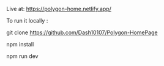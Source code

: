 Live at: https://polygon-home.netlify.app/

To run it locally : 

git clone https://github.com/Dash10107/Polygon-HomePage

npm install 

npm run dev

